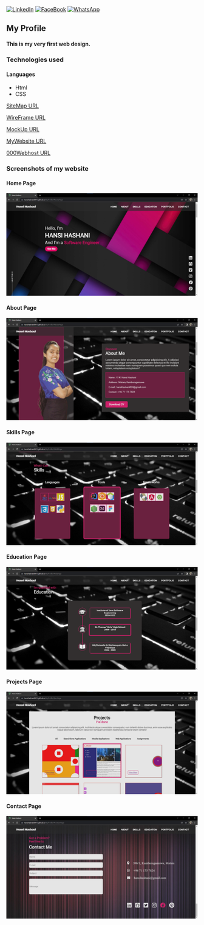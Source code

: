 <div id="top"></div>

[![LinkedIn][linkedin-shield]][linkedin-url]
[![FaceBook][faceBook-shield]][faceBook-url]
[![WhatsApp][whatsApp-shield]][whatsApp-url]

[linkedin-shield]: https://img.shields.io/badge/-LinkedIn-black.svg?style=for-the-badge&logo=linkedin&colorB=555
[linkedin-url]: https://www.linkedin.com/in/hansi-hashani-8a2540203

[faceBook-shield]: https://img.shields.io/badge/Facebook-3498db?style=for-the-badge&logo=facebook&logoColor=white
[faceBook-url]: https://www.facebook.com/hansi.hashani.75

[whatsApp-shield]: https://img.shields.io/badge/WhatsApp-25D366?style=for-the-badge&logo=whatsapp&logoColor=white
[whatsApp-url]: https://wa.me/+94711757824

## My Profile
#### This is my very first web design.

### Technologies used
#### Languages
- Html
- CSS

[SiteMap URL](https://www.gloomaps.com/gNTVKlkgKw)

[WireFrame URL](https://wireframe.cc/Ts4v6S)

[MockUp URL](https://www.figma.com/file/vlvLvU61TGtfWcq58zYDFQ/MyProfile?node-id=0%3A1)

[MyWebsite URL](https://hansihashani0415.github.io/MyProfile/)

[000Webhost URL](https://hansihashani.000webhostapp.com/)

### Screenshots of my website

#### Home Page
![Screenshot](assests/images/home.jpg)
#### About Page
![Screenshot](assests/images/about.png)
#### Skills Page
![Screenshot](assests/images/akills.jpg)
#### Education Page
![Screenshot](assests/images/edu.png)
#### Projects Page
![Screenshot](assests/images/projects.jpg)
#### Contact Page
![Screenshot](assests/images/contact.jpg)

